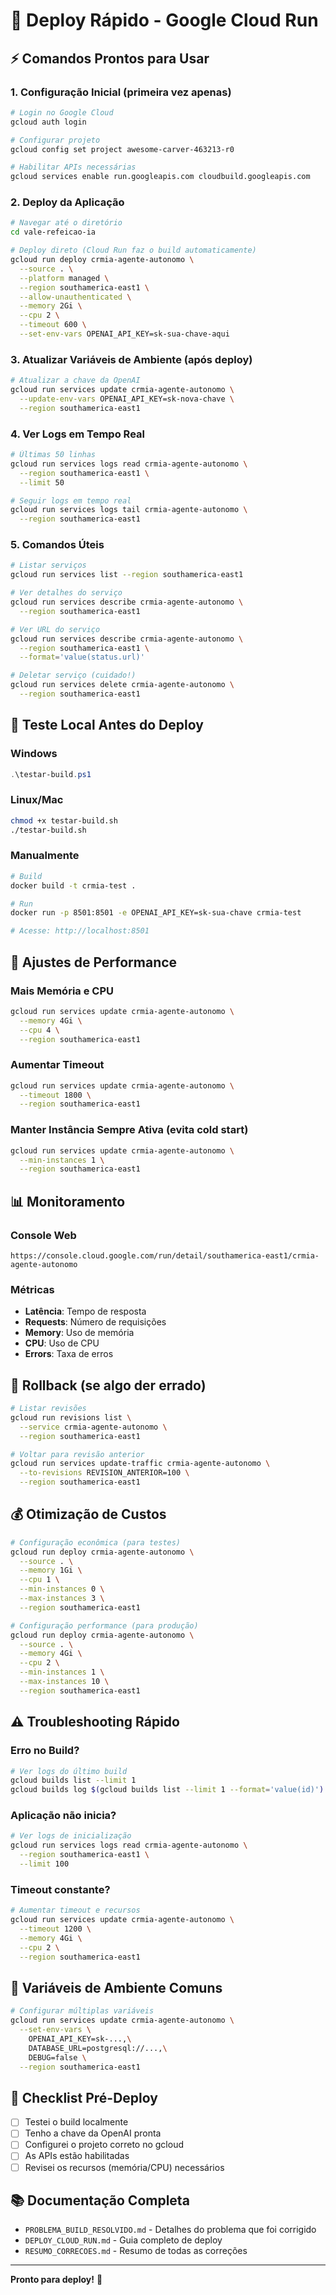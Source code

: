 # 🚀 Deploy Rápido - Google Cloud Run

## ⚡ Comandos Prontos para Usar

### 1. Configuração Inicial (primeira vez apenas)

```bash
# Login no Google Cloud
gcloud auth login

# Configurar projeto
gcloud config set project awesome-carver-463213-r0

# Habilitar APIs necessárias
gcloud services enable run.googleapis.com cloudbuild.googleapis.com
```

### 2. Deploy da Aplicação

```bash
# Navegar até o diretório
cd vale-refeicao-ia

# Deploy direto (Cloud Run faz o build automaticamente)
gcloud run deploy crmia-agente-autonomo \
  --source . \
  --platform managed \
  --region southamerica-east1 \
  --allow-unauthenticated \
  --memory 2Gi \
  --cpu 2 \
  --timeout 600 \
  --set-env-vars OPENAI_API_KEY=sk-sua-chave-aqui
```

### 3. Atualizar Variáveis de Ambiente (após deploy)

```bash
# Atualizar a chave da OpenAI
gcloud run services update crmia-agente-autonomo \
  --update-env-vars OPENAI_API_KEY=sk-nova-chave \
  --region southamerica-east1
```

### 4. Ver Logs em Tempo Real

```bash
# Últimas 50 linhas
gcloud run services logs read crmia-agente-autonomo \
  --region southamerica-east1 \
  --limit 50

# Seguir logs em tempo real
gcloud run services logs tail crmia-agente-autonomo \
  --region southamerica-east1
```

### 5. Comandos Úteis

```bash
# Listar serviços
gcloud run services list --region southamerica-east1

# Ver detalhes do serviço
gcloud run services describe crmia-agente-autonomo \
  --region southamerica-east1

# Ver URL do serviço
gcloud run services describe crmia-agente-autonomo \
  --region southamerica-east1 \
  --format='value(status.url)'

# Deletar serviço (cuidado!)
gcloud run services delete crmia-agente-autonomo \
  --region southamerica-east1
```

## 🧪 Teste Local Antes do Deploy

### Windows
```powershell
.\testar-build.ps1
```

### Linux/Mac
```bash
chmod +x testar-build.sh
./testar-build.sh
```

### Manualmente
```bash
# Build
docker build -t crmia-test .

# Run
docker run -p 8501:8501 -e OPENAI_API_KEY=sk-sua-chave crmia-test

# Acesse: http://localhost:8501
```

## 🔧 Ajustes de Performance

### Mais Memória e CPU
```bash
gcloud run services update crmia-agente-autonomo \
  --memory 4Gi \
  --cpu 4 \
  --region southamerica-east1
```

### Aumentar Timeout
```bash
gcloud run services update crmia-agente-autonomo \
  --timeout 1800 \
  --region southamerica-east1
```

### Manter Instância Sempre Ativa (evita cold start)
```bash
gcloud run services update crmia-agente-autonomo \
  --min-instances 1 \
  --region southamerica-east1
```

## 📊 Monitoramento

### Console Web
```
https://console.cloud.google.com/run/detail/southamerica-east1/crmia-agente-autonomo
```

### Métricas
- **Latência**: Tempo de resposta
- **Requests**: Número de requisições
- **Memory**: Uso de memória
- **CPU**: Uso de CPU
- **Errors**: Taxa de erros

## 🔄 Rollback (se algo der errado)

```bash
# Listar revisões
gcloud run revisions list \
  --service crmia-agente-autonomo \
  --region southamerica-east1

# Voltar para revisão anterior
gcloud run services update-traffic crmia-agente-autonomo \
  --to-revisions REVISION_ANTERIOR=100 \
  --region southamerica-east1
```

## 💰 Otimização de Custos

```bash
# Configuração econômica (para testes)
gcloud run deploy crmia-agente-autonomo \
  --source . \
  --memory 1Gi \
  --cpu 1 \
  --min-instances 0 \
  --max-instances 3 \
  --region southamerica-east1

# Configuração performance (para produção)
gcloud run deploy crmia-agente-autonomo \
  --source . \
  --memory 4Gi \
  --cpu 2 \
  --min-instances 1 \
  --max-instances 10 \
  --region southamerica-east1
```

## ⚠️ Troubleshooting Rápido

### Erro no Build?
```bash
# Ver logs do último build
gcloud builds list --limit 1
gcloud builds log $(gcloud builds list --limit 1 --format='value(id)')
```

### Aplicação não inicia?
```bash
# Ver logs de inicialização
gcloud run services logs read crmia-agente-autonomo \
  --region southamerica-east1 \
  --limit 100
```

### Timeout constante?
```bash
# Aumentar timeout e recursos
gcloud run services update crmia-agente-autonomo \
  --timeout 1200 \
  --memory 4Gi \
  --cpu 2 \
  --region southamerica-east1
```

## 📝 Variáveis de Ambiente Comuns

```bash
# Configurar múltiplas variáveis
gcloud run services update crmia-agente-autonomo \
  --set-env-vars \
    OPENAI_API_KEY=sk-...,\
    DATABASE_URL=postgresql://...,\
    DEBUG=false \
  --region southamerica-east1
```

## 🎯 Checklist Pré-Deploy

- [ ] Testei o build localmente
- [ ] Tenho a chave da OpenAI pronta
- [ ] Configurei o projeto correto no gcloud
- [ ] As APIs estão habilitadas
- [ ] Revisei os recursos (memória/CPU) necessários

## 📚 Documentação Completa

- `PROBLEMA_BUILD_RESOLVIDO.md` - Detalhes do problema que foi corrigido
- `DEPLOY_CLOUD_RUN.md` - Guia completo de deploy
- `RESUMO_CORRECOES.md` - Resumo de todas as correções

---

**Pronto para deploy!** 🎉
